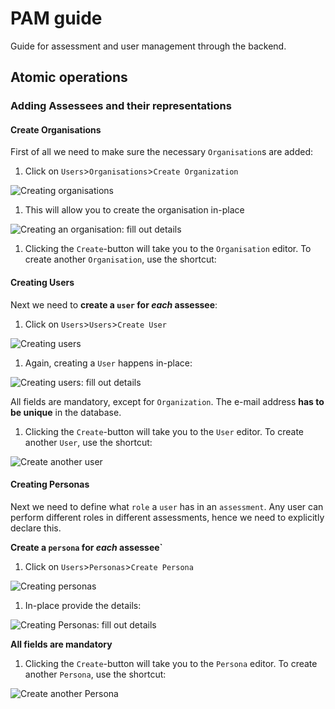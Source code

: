# PAM guide

Guide for assessment and user management through the backend.

## Atomic operations

### Adding Assessees and their representations

#### Create Organisations

First of all we need to make sure the necessary `Organisation`s are added:

1. Click on `Users`>`Organisations`>`Create Organization`

  ![Creating organisations](https://www.evernote.com/shard/s59/sh/56830830-76ae-4803-8760-0a3b12719f72/1ea1d92d2f0321c7edc7d88b76876a79/res/f40e6560-a000-4602-857d-42a74baacda2/skitch.png)

1. This will allow you to create the organisation in-place
  
  ![Creating an organisation: fill out details](https://www.evernote.com/shard/s59/sh/070cc1c5-6348-47eb-b4f2-bf997196d353/6ab50c182f1b53a2982971091598f388/res/fc77f1ff-071f-4352-b504-304235afacdf/skitch.png)

1. Clicking the `Create`-button will take you to the `Organisation` editor. To create another `Organisation`, use the shortcut:
  
#### Creating Users

Next we need to **create a `user` for _each_ assessee**:

1. Click on `Users`>`Users`>`Create User`

  ![Creating users](https://www.evernote.com/shard/s59/sh/649ac075-3a9d-43a1-8eaa-be3b766dd2a3/3567e1d3202b9ffde9c9c73a406a84a1/res/9f5f82ce-c739-4a66-8da5-04dcd8fe0448/skitch.png)
  
1. Again, creating a `User` happens in-place:
 
  ![Creating users: fill out details](https://www.evernote.com/shard/s59/sh/09cd1198-36d5-4a65-be58-ffa4a9e203db/da5e35bbb3e488e0097c1cd1e0fa7912/res/c88680a4-e870-4600-808f-c31e24ee11ef/skitch.png)

  All fields are mandatory, except for `Organization`. The e-mail address **has to be unique** in the database.
  
1. Clicking the `Create`-button will take you to the `User` editor. To create another `User`, use the shortcut:

  ![Create another user](https://www.evernote.com/shard/s59/sh/4bb2421c-d0c4-468a-9fd0-07c9b2ff16d9/265bd955a81d35a500efe0c67a79fc29/res/b8c47a3e-854b-4215-ac1c-959e897c3f1b/skitch.png)

#### Creating Personas

Next we need to define what `role` a `user` has in an `assessment`. Any user can perform different roles in different assessments, hence we need to explicitly declare this.

**Create a `persona` for _each_ assessee`**

1. Click on `Users`>`Personas`>`Create Persona`

  ![Creating personas](https://www.evernote.com/shard/s59/sh/28d4979c-cdec-47ad-a82e-437a950d3ecf/f77000f4d5605e0220a313bdc654c679/res/631b8801-e272-4fec-a48c-3c25ba3308f8/skitch.png)
  
1. In-place provide the details:
  
  ![Creating Personas: fill out details](https://www.evernote.com/shard/s59/sh/5c699d11-2514-449f-9fbc-e9890ed27d5b/4393dbc453e590709b2369830bf5e4d8/res/1fc5ee34-04d2-4372-bdcc-e526b2bb4cc5/skitch.png)

  **All fields are mandatory**
  
1. Clicking the `Create`-button will take you to the `Persona` editor. To create another `Persona`, use the shortcut:

  ![Create another Persona](https://www.evernote.com/shard/s59/sh/feebb548-cafe-4a5d-8913-765908480d5e/4e5ef0b2b503e0064f883094768e733f/res/7e2d98b9-9984-44e7-8756-5edb841b4487/skitch.png)
